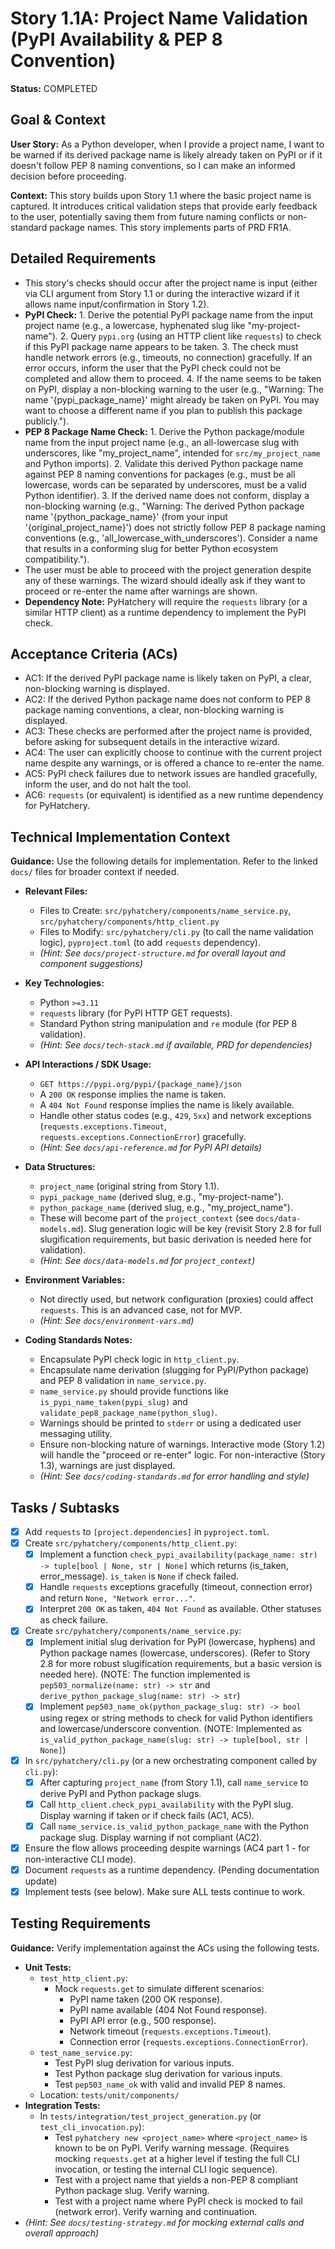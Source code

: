 # Story 1.1A: Project Name Validation (PyPI Availability & PEP 8 Convention)

**Status:** COMPLETED

## Goal & Context

**User Story:** As a Python developer, when I provide a project name, I want to be warned if its derived package name is likely already taken on PyPI or if it doesn't follow PEP 8 naming conventions, so I can make an informed decision before proceeding.

**Context:** This story builds upon Story 1.1 where the basic project name is captured. It introduces critical validation steps that provide early feedback to the user, potentially saving them from future naming conflicts or non-standard package names. This story implements parts of PRD FR1A.

## Detailed Requirements

- This story's checks should occur after the project name is input (either via CLI argument from Story 1.1 or during the interactive wizard if it allows name input/confirmation in Story 1.2).
- **PyPI Check:**
      1. Derive the potential PyPI package name from the input project name (e.g., a lowercase, hyphenated slug like "my-project-name").
      2. Query `pypi.org` (using an HTTP client like `requests`) to check if this PyPI package name appears to be taken.
      3. The check must handle network errors (e.g., timeouts, no connection) gracefully. If an error occurs, inform the user that the PyPI check could not be completed and allow them to proceed.
      4. If the name seems to be taken on PyPI, display a non-blocking warning to the user (e.g., "Warning: The name '{pypi_package_name}' might already be taken on PyPI. You may want to choose a different name if you plan to publish this package publicly.").
- **PEP 8 Package Name Check:**
      1. Derive the Python package/module name from the input project name (e.g., an all-lowercase slug with underscores, like "my_project_name", intended for `src/my_project_name` and Python imports).
      2. Validate this derived Python package name against PEP 8 naming conventions for packages (e.g., must be all lowercase, words can be separated by underscores, must be a valid Python identifier).
      3. If the derived name does not conform, display a non-blocking warning (e.g., "Warning: The derived Python package name '{python_package_name}' (from your input '{original_project_name}') does not strictly follow PEP 8 package naming conventions (e.g., 'all_lowercase_with_underscores'). Consider a name that results in a conforming slug for better Python ecosystem compatibility.").
- The user must be able to proceed with the project generation despite any of these warnings. The wizard should ideally ask if they want to proceed or re-enter the name after warnings are shown.
- **Dependency Note:** PyHatchery will require the `requests` library (or a similar HTTP client) as a runtime dependency to implement the PyPI check.

## Acceptance Criteria (ACs)

- AC1: If the derived PyPI package name is likely taken on PyPI, a clear, non-blocking warning is displayed.
- AC2: If the derived Python package name does not conform to PEP 8 package naming conventions, a clear, non-blocking warning is displayed.
- AC3: These checks are performed after the project name is provided, before asking for subsequent details in the interactive wizard.
- AC4: The user can explicitly choose to continue with the current project name despite any warnings, or is offered a chance to re-enter the name.
- AC5: PyPI check failures due to network issues are handled gracefully, inform the user, and do not halt the tool.
- AC6: `requests` (or equivalent) is identified as a new runtime dependency for PyHatchery.

## Technical Implementation Context

**Guidance:** Use the following details for implementation. Refer to the linked `docs/` files for broader context if needed.

- **Relevant Files:**
  - Files to Create: `src/pyhatchery/components/name_service.py`, `src/pyhatchery/components/http_client.py`
  - Files to Modify: `src/pyhatchery/cli.py` (to call the name validation logic), `pyproject.toml` (to add `requests` dependency).
  - _(Hint: See `docs/project-structure.md` for overall layout and component suggestions)_

- **Key Technologies:**
  - Python `>=3.11`
  - `requests` library (for PyPI HTTP GET requests).
  - Standard Python string manipulation and `re` module (for PEP 8 validation).
  - _(Hint: See `docs/tech-stack.md` if available, PRD for dependencies)_

- **API Interactions / SDK Usage:**
  - `GET https://pypi.org/pypi/{package_name}/json`
  - A `200 OK` response implies the name is taken.
  - A `404 Not Found` response implies the name is likely available.
  - Handle other status codes (e.g., `429`, `5xx`) and network exceptions (`requests.exceptions.Timeout`, `requests.exceptions.ConnectionError`) gracefully.
  - _(Hint: See `docs/api-reference.md` for PyPI API details)_

- **Data Structures:**
  - `project_name` (original string from Story 1.1).
  - `pypi_package_name` (derived slug, e.g., "my-project-name").
  - `python_package_name` (derived slug, e.g., "my_project_name").
  - These will become part of the `project_context` (see `docs/data-models.md`). Slug generation logic will be key (revisit Story 2.8 for full slugification requirements, but basic derivation is needed here for validation).
  - _(Hint: See `docs/data-models.md` for `project_context`)_

- **Environment Variables:**
  - Not directly used, but network configuration (proxies) could affect `requests`. This is an advanced case, not for MVP.
  - _(Hint: See `docs/environment-vars.md`)_

- **Coding Standards Notes:**
  - Encapsulate PyPI check logic in `http_client.py`.
  - Encapsulate name derivation (slugging for PyPI/Python package) and PEP 8 validation in `name_service.py`.
  - `name_service.py` should provide functions like `is_pypi_name_taken(pypi_slug)` and `validate_pep8_package_name(python_slug)`.
  - Warnings should be printed to `stderr` or using a dedicated user messaging utility.
  - Ensure non-blocking nature of warnings. Interactive mode (Story 1.2) will handle the "proceed or re-enter" logic. For non-interactive (Story 1.3), warnings are just displayed.
  - _(Hint: See `docs/coding-standards.md` for error handling and style)_

## Tasks / Subtasks

- [x] Add `requests` to `[project.dependencies]` in `pyproject.toml`.
- [x] Create `src/pyhatchery/components/http_client.py`:
  - [x] Implement a function `check_pypi_availability(package_name: str) -> tuple[bool | None, str | None]` which returns (is_taken, error_message). `is_taken` is `None` if check failed.
  - [x] Handle `requests` exceptions gracefully (timeout, connection error) and return `None, "Network error..."`.
  - [x] Interpret `200 OK` as taken, `404 Not Found` as available. Other statuses as check failure.
- [x] Create `src/pyhatchery/components/name_service.py`:
  - [x] Implement initial slug derivation for PyPI (lowercase, hyphens) and Python package names (lowercase, underscores). (Refer to Story 2.8 for more robust slugification requirements, but a basic version is needed here). (NOTE: The function implemented is `pep503_normalize(name: str) -> str` and `derive_python_package_slug(name: str) -> str`)
  - [x] Implement `pep503_name_ok(python_package_slug: str) -> bool` using regex or string methods to check for valid Python identifiers and lowercase/underscore convention. (NOTE: Implemented as `is_valid_python_package_name(slug: str) -> tuple[bool, str | None]`)
- [x] In `src/pyhatchery/cli.py` (or a new orchestrating component called by `cli.py`):
  - [x] After capturing `project_name` (from Story 1.1), call `name_service` to derive PyPI and Python package slugs.
  - [x] Call `http_client.check_pypi_availability` with the PyPI slug. Display warning if taken or if check fails (AC1, AC5).
  - [x] Call `name_service.is_valid_python_package_name` with the Python package slug. Display warning if not compliant (AC2).
- [x] Ensure the flow allows proceeding despite warnings (AC4 part 1 - for non-interactive CLI mode).
- [x] Document `requests` as a runtime dependency. (Pending documentation update)
- [x] Implement tests (see below). Make sure ALL tests continue to work.

## Testing Requirements

**Guidance:** Verify implementation against the ACs using the following tests.

- **Unit Tests:**
  - `test_http_client.py`:
    - Mock `requests.get` to simulate different scenarios:
      - PyPI name taken (200 OK response).
      - PyPI name available (404 Not Found response).
      - PyPI API error (e.g., 500 response).
      - Network timeout (`requests.exceptions.Timeout`).
      - Connection error (`requests.exceptions.ConnectionError`).
  - `test_name_service.py`:
    - Test PyPI slug derivation for various inputs.
    - Test Python package slug derivation for various inputs.
    - Test `pep503_name_ok` with valid and invalid PEP 8 names.
  - Location: `tests/unit/components/`
- **Integration Tests:**
  - In `tests/integration/test_project_generation.py` (or `test_cli_invocation.py`):
    - Test `pyhatchery new <project_name>` where `<project_name>` is known to be on PyPI. Verify warning message. (Requires mocking `requests.get` at a higher level if testing the full CLI invocation, or testing the internal CLI logic sequence).
    - Test with a project name that yields a non-PEP 8 compliant Python package slug. Verify warning.
    - Test with a project name where PyPI check is mocked to fail (network error). Verify warning and continuation.
- _(Hint: See `docs/testing-strategy.md` for mocking external calls and overall approach)_
